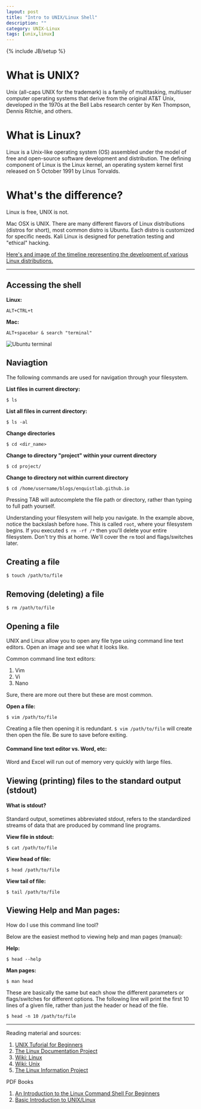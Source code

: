 ```yaml
---
layout: post
title: "Intro to UNIX/Linux Shell"
description: ""
category: UNIX-Linux 
tags: [unix,linux]
---
```

{% include JB/setup %}

# What is UNIX?

Unix (all-caps UNIX for the trademark) is a family of multitasking, multiuser computer operating systems that derive from the original AT&T Unix, developed in the 1970s at the Bell Labs research center by Ken Thompson, Dennis Ritchie, and others.

# What is Linux?

Linux is a Unix-like operating system (OS) assembled under the model of free and open-source software development and distribution. The defining component of Linux is the Linux kernel, an operating system kernel first released on 5 October 1991 by Linus Torvalds.

# What's the difference?

Linux is free, UNIX is not.

Mac OSX is UNIX. There are many different flavors of Linux distributions (distros for short), most common distro is Ubuntu. Each distro is customized for specific needs. Kali Linux is designed for penetration testing and "ethical" hacking. 

<a href="https://en.wikipedia.org/wiki/Linux_distribution#/media/File:Linux_Distribution_Timeline_with_Android.svg" target="_blank">Here's and image of the timeline representing the development of various Linux distributions.</a>

---

## Accessing the shell

**Linux:**

```
ALT+CTRL+t
```

**Mac:**

```
ALT+spacebar & search "terminal"
```

![Ubuntu terminal]({{ASSET_PATH}}/images/terminal.png)

## Naviagtion

The following commands are used for navigation through your filesystem.

**List files in current directory:**

```
$ ls
```

**List all files in current directory:**

```
$ ls -al
```

**Change directories**

```
$ cd <dir_name>
```

**Change to directory "project" within your current directory**

```
$ cd project/
```

**Change to directory not within current directory**

```
$ cd /home/username/blogs/enquistlab.github.io
```

Pressing TAB will autocomplete the file path or directory, rather than typing to full path yourself.

Understanding your filesystem will help you navigate. In the example above, notice the backslash before `home`. This is called `root`, where your filesystem begins. If you executed `$ rm -rf /*` then you'll delete your entire filesystem. Don't try this at home. We'll cover the `rm` tool and flags/switches later.

## Creating a file

```
$ touch /path/to/file
```

## Removing (deleting) a file

```
$ rm /path/to/file
```

## Opening a file

UNIX and Linux allow you to open any file type using command line text editors. Open an image and see what it looks like.

Common command line text editors:

1. Vim
1. Vi
1. Nano

Sure, there are more out there but these are most common.

**Open a file:**

```
$ vim /path/to/file
```

Creating a file then opening it is redundant. `$ vim /path/to/file` will create then open the file. Be sure to save before exiting.

#### Command line text editor vs. Word, etc:

Word and Excel will run out of memory very quickly with large files. 

##  Viewing (printing) files to the standard output (stdout)

#### What is stdout?

Standard output, sometimes abbreviated stdout, refers to the standardized streams of data that are produced by command line programs.

**View file in stdout:**

```
$ cat /path/to/file
```

**View head of file:**

```
$ head /path/to/file
```

**View tail of file:**

```
$ tail /path/to/file
```


## Viewing Help and Man pages:

How do I use this command line tool?

Below are the easiest method to viewing help and man pages (manual):

**Help:**

```
$ head --help
```

**Man pages:**

```
$ man head
```

These are basically the same but each show the different parameters or flags/switches for different options. The following line will print the first 10 lines of a given file, rather than just the header or head of the file.

```
$ head -n 10 /path/to/file
```

---

Reading material and sources:

1. <a href="http://www.ee.surrey.ac.uk/Teaching/Unix/" target="_blank">UNIX Tuforial for Beginners</a>
1. <a href="http://www.tldp.org/guides.html" target="_blank">The Linux Documentation Project</a>
1. <a href="https://en.wikipedia.org/wiki/Linux" target="_blank">Wiki: Linux</a>
1. <a href="https://en.wikipedia.org/wiki/Unix" target="_blank">Wiki: Unix</a>
1. <a href="http://www.linfo.org/index.html" target="_blank">The Linux Information Project</a>

PDF Books

1. <a href="http://vic.gedris.org/Manual-ShellIntro/1.2/ShellIntro.pdf" target="_blank">An Introduction to the Linux Command Shell For Beginners</a>
1. <a href="http://rcsg-gsir.imsb-dsgi.nrc-cnrc.gc.ca/documents/basic.pdf" target="_blank">Basic Introduction to UNIX/Linux</a>


